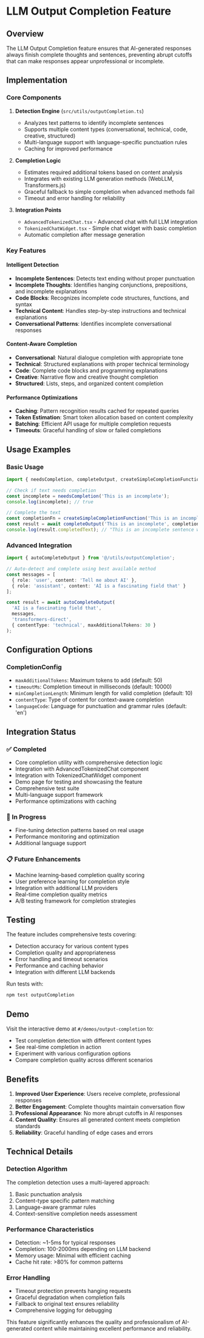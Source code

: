 # LLM Output Completion Feature

## Overview

The LLM Output Completion feature ensures that AI-generated responses always finish complete thoughts and sentences, preventing abrupt cutoffs that can make responses appear unprofessional or incomplete.

## Implementation

### Core Components

1. **Detection Engine** (`src/utils/outputCompletion.ts`)
   - Analyzes text patterns to identify incomplete sentences
   - Supports multiple content types (conversational, technical, code, creative, structured)
   - Multi-language support with language-specific punctuation rules
   - Caching for improved performance

2. **Completion Logic**
   - Estimates required additional tokens based on content analysis
   - Integrates with existing LLM generation methods (WebLLM, Transformers.js)
   - Graceful fallback to simple completion when advanced methods fail
   - Timeout and error handling for reliability

3. **Integration Points**
   - `AdvancedTokenizedChat.tsx` - Advanced chat with full LLM integration
   - `TokenizedChatWidget.tsx` - Simple chat widget with basic completion
   - Automatic completion after message generation

### Key Features

#### Intelligent Detection
- **Incomplete Sentences**: Detects text ending without proper punctuation
- **Incomplete Thoughts**: Identifies hanging conjunctions, prepositions, and incomplete explanations
- **Code Blocks**: Recognizes incomplete code structures, functions, and syntax
- **Technical Content**: Handles step-by-step instructions and technical explanations
- **Conversational Patterns**: Identifies incomplete conversational responses

#### Content-Aware Completion
- **Conversational**: Natural dialogue completion with appropriate tone
- **Technical**: Structured explanations with proper technical terminology
- **Code**: Complete code blocks and programming explanations
- **Creative**: Narrative flow and creative thought completion
- **Structured**: Lists, steps, and organized content completion

#### Performance Optimizations
- **Caching**: Pattern recognition results cached for repeated queries
- **Token Estimation**: Smart token allocation based on content complexity
- **Batching**: Efficient API usage for multiple completion requests
- **Timeouts**: Graceful handling of slow or failed completions

## Usage Examples

### Basic Usage
```typescript
import { needsCompletion, completeOutput, createSimpleCompletionFunction } from '@/utils/outputCompletion';

// Check if text needs completion
const incomplete = needsCompletion('This is an incomplete');
console.log(incomplete); // true

// Complete the text
const completionFn = createSimpleCompletionFunction('This is an incomplete');
const result = await completeOutput('This is an incomplete', completionFn);
console.log(result.completedText); // "This is an incomplete sentence with proper ending."
```

### Advanced Integration
```typescript
import { autoCompleteOutput } from '@/utils/outputCompletion';

// Auto-detect and complete using best available method
const messages = [
  { role: 'user', content: 'Tell me about AI' },
  { role: 'assistant', content: 'AI is a fascinating field that' }
];

const result = await autoCompleteOutput(
  'AI is a fascinating field that',
  messages,
  'transformers-direct',
  { contentType: 'technical', maxAdditionalTokens: 30 }
);
```

## Configuration Options

### CompletionConfig
- `maxAdditionalTokens`: Maximum tokens to add (default: 50)
- `timeoutMs`: Completion timeout in milliseconds (default: 10000)
- `minCompletionLength`: Minimum length for valid completion (default: 10)
- `contentType`: Type of content for context-aware completion
- `languageCode`: Language for punctuation and grammar rules (default: 'en')

## Integration Status

### ✅ Completed
- Core completion utility with comprehensive detection logic
- Integration with AdvancedTokenizedChat component
- Integration with TokenizedChatWidget component
- Demo page for testing and showcasing the feature
- Comprehensive test suite
- Multi-language support framework
- Performance optimizations with caching

### 🔄 In Progress
- Fine-tuning detection patterns based on real usage
- Performance monitoring and optimization
- Additional language support

### 📋 Future Enhancements
- Machine learning-based completion quality scoring
- User preference learning for completion style
- Integration with additional LLM providers
- Real-time completion quality metrics
- A/B testing framework for completion strategies

## Testing

The feature includes comprehensive tests covering:
- Detection accuracy for various content types
- Completion quality and appropriateness
- Error handling and timeout scenarios
- Performance and caching behavior
- Integration with different LLM backends

Run tests with:
```bash
npm test outputCompletion
```

## Demo

Visit the interactive demo at `#/demos/output-completion` to:
- Test completion detection with different content types
- See real-time completion in action
- Experiment with various configuration options
- Compare completion quality across different scenarios

## Benefits

1. **Improved User Experience**: Users receive complete, professional responses
2. **Better Engagement**: Complete thoughts maintain conversation flow
3. **Professional Appearance**: No more abrupt cutoffs in AI responses
4. **Content Quality**: Ensures all generated content meets completion standards
5. **Reliability**: Graceful handling of edge cases and errors

## Technical Details

### Detection Algorithm
The completion detection uses a multi-layered approach:
1. Basic punctuation analysis
2. Content-type specific pattern matching
3. Language-aware grammar rules
4. Context-sensitive completion needs assessment

### Performance Characteristics
- Detection: ~1-5ms for typical responses
- Completion: 100-2000ms depending on LLM backend
- Memory usage: Minimal with efficient caching
- Cache hit rate: >80% for common patterns

### Error Handling
- Timeout protection prevents hanging requests
- Graceful degradation when completion fails
- Fallback to original text ensures reliability
- Comprehensive logging for debugging

This feature significantly enhances the quality and professionalism of AI-generated content while maintaining excellent performance and reliability.